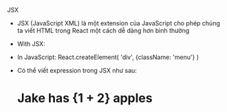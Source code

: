 JSX 
- JSX (JavaScript XML) là một extension của JavaScript
cho phép chúng ta viết HTML trong React một cách dễ dàng 
hơn bình thường

- With JSX:
    <div className='menu' />
- In JavaScript:
    React.createElement(
        'div',
        {className: 'menu'}
    )

- Có thể viết expression trong JSX như sau:
    <h1>Jake has {1 + 2} apples</h1>